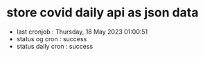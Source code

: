 # store covid daily api as json data

- last cronjob : Thursday, 18 May 2023 01:00:51
- status og cron : success
- status daily cron : success
      
      